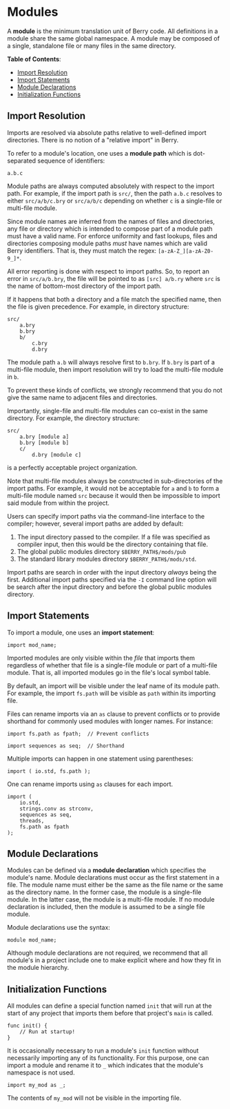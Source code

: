 # Modules

A **module** is the minimum translation unit of Berry code.  All definitions in
a module share the same global namespace.  A module may be composed of a single,
standalone file or many files in the same directory.

**Table of Contents**:

- [Import Resolution](#import-res)
- [Import Statements](#import-stmts)
- [Module Declarations](#mod-decl)
- [Initialization Functions](#init-funcs)

## <a name="import-res"/> Import Resolution

Imports are resolved via absolute paths relative to well-defined import
directories.  There is no notion of a "relative import" in Berry.

To refer to a module's location, one uses a **module path** which is
dot-separated sequence of identifiers:

    a.b.c

Module paths are always computed absolutely with respect to the import path. For
example, if the import path is `src/`, then the path `a.b.c` resolves to either
`src/a/b/c.bry` or `src/a/b/c` depending on whether `c` is a single-file or
multi-file module.

Since module names are inferred from the names of files and directories, any
file or directory which is intended to compose part of a module path must have a
valid name.  For enforce uniformity and fast lookups, files and directories
composing module paths *must* have names which are valid Berry identifiers. That
is, they must match the regex: `[a-zA-Z_][a-zA-Z0-9_]*`.  

All error reporting is done with respect to import paths. So, to report an error
in `src/a/b.bry`, the file will be pointed to as `[src] a/b.ry` where `src` is
the name of bottom-most directory of the import path.

If it happens that both a directory and a file match the specified name, then
the file is given precedence.  For example, in directory structure:

    src/
        a.bry
        b.bry
        b/
            c.bry
            d.bry

The module path `a.b` will always resolve first to `b.bry`.  If `b.bry` is part
of a multi-file module, then import resolution will try to load the multi-file
module in `b`.

To prevent these kinds of conflicts, we strongly recommend that you do not give
the same name to adjacent files and directories.

Importantly, single-file and multi-file modules can co-exist in the same
directory.  For example, the directory structure:

    src/
        a.bry [module a]
        b.bry [module b]
        c/
            d.bry [module c]

is a perfectly acceptable project organization.  

Note that multi-file modules always be constructed in sub-directories of the
import paths.  For example, it would not be acceptable for `a` and `b` to form a
multi-file module named `src` because it would then be impossible to import said
module from within the project.

Users can specify import paths via the command-line interface to the compiler;
however, several import paths are added by default:

1. The input directory passed to the compiler.  If a file was specified as
   compiler input, then this would be the directory containing that file.
2. The global public modules directory `$BERRY_PATH$/mods/pub`
3. The standard library modules directory `$BERRY_PATH$/mods/std`.

Import paths are search in order with the input directory *always* being the
first. Additional import paths specified via the `-I` command line option will
be search after the input directory and before the global public modules
directory.

## <a name="import-stmts"/> Import Statements

To import a module, one uses an **import statement**:

    import mod_name;

Imported modules are only visible within the *file* that imports them regardless
of whether that file is a single-file module or part of a multi-file module.
That is, all imported modules go in the file's local symbol table.

By default, an import will be visible under the leaf name of its module path.
For example, the import `fs.path` will be visible as `path` within its importing
file. 

Files can rename imports via an `as` clause to prevent conflicts or to provide
shorthand for commonly used modules with longer names.  For instance:

    import fs.path as fpath;  // Prevent conflicts

    import sequences as seq;  // Shorthand

Multiple imports can happen in one statement using parentheses:

    import ( io.std, fs.path );

One can rename imports using `as` clauses for each import.

    import (
        io.std,
        strings.conv as strconv,
        sequences as seq,
        threads,
        fs.path as fpath
    );

## <a name="mod-decl"/> Module Declarations

Modules can be defined via a **module declaration** which specifies the module's
name. Module declarations must occur as the first statement in a file. The
module name must either be the same as the file name or the same as the
directory name. In the former case, the module is a single-file module.  In the
latter case, the module is a multi-file module.  If no module declaration is
included, then the module is assumed to be a single file module.

Module declarations use the syntax:

```berry
module mod_name;
```

Although module declarations are not required, we recommend that all module's in
a project include one to make explicit where and how they fit in the module
hierarchy.

## <a name="init-funcs"/> Initialization Functions

All modules can define a special function named `init` that will run at the
start of any project that imports them before that project's `main` is called.

    func init() {
        // Run at startup!
    }

It is occasionally necessary to run a module's `init` function without
necessarily importing any of its functionality.  For this purpose, one can
import a module and rename it to `_` which indicates that the module's namespace
is not used.  

    import my_mod as _;

The contents of `my_mod` will not be visible in the importing file.
